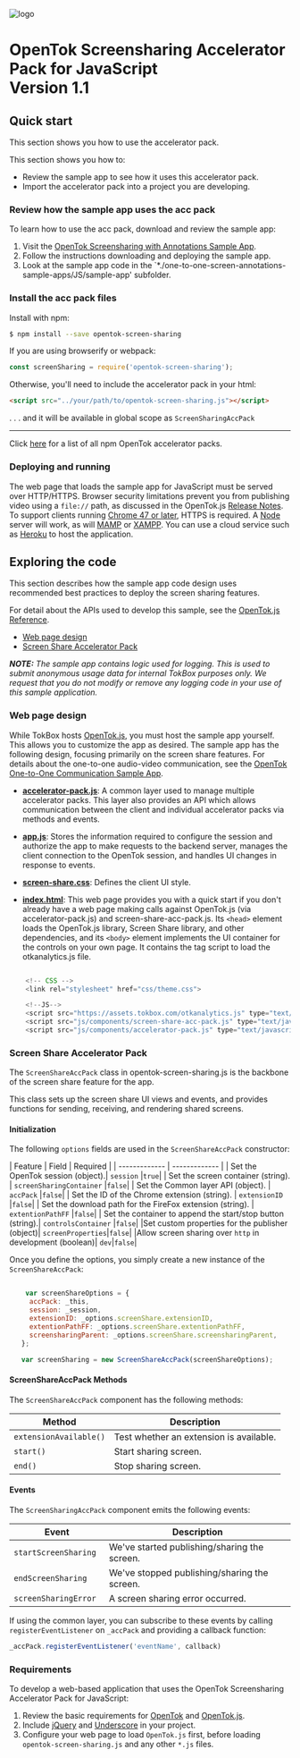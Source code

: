 ![logo](../tokbox-logo.png)

# OpenTok Screensharing Accelerator Pack for JavaScript<br/>Version 1.1

## Quick start

This section shows you how to use the accelerator pack.

This section shows you how to:
* Review the sample app to see how it uses this accelerator pack.
* Import the accelerator pack into a project you are developing.

### Review how the sample app uses the acc pack

To learn how to use the acc pack, download and review the sample app:

1. Visit the [OpenTok Screensharing with Annotations Sample App](https://github.com/opentok/one-to-one-screen-annotations-sample-apps).
1. Follow the instructions downloading and deploying the sample app.
1. Look at the sample app code in the `*./one-to-one-screen-annotations-sample-apps/JS/sample-app' subfolder.


### Install the acc pack files

Install with npm:

```bash
$ npm install --save opentok-screen-sharing
```

If you are using browserify or webpack:

```javascript
const screenSharing = require('opentok-screen-sharing');
```

Otherwise, you'll need to include the accelerator pack in your html:

```html
<script src="../your/path/to/opentok-screen-sharing.js"></script>
```
 . . . and it will be available in global scope as `ScreenSharingAccPack`

-----------------

Click [here](https://www.npmjs.com/search?q=opentok-acc-pack) for a list of all npm OpenTok accelerator packs.


### Deploying and running

The web page that loads the sample app for JavaScript must be served over HTTP/HTTPS. Browser security limitations prevent you from publishing video using a `file://` path, as discussed in the OpenTok.js [Release Notes](https://www.tokbox.com/developer/sdks/js/release-notes.html#knownIssues). To support clients running [Chrome 47 or later](https://groups.google.com/forum/#!topic/discuss-webrtc/sq5CVmY69sc), HTTPS is required. A [Node](https://nodejs.org/en/) server will work, as will [MAMP](https://www.mamp.info/) or [XAMPP](https://www.apachefriends.org/index.html).  You can use a cloud service such as [Heroku](https://www.heroku.com/) to host the application.

## Exploring the code

This section describes how the sample app code design uses recommended best practices to deploy the screen sharing features.

For detail about the APIs used to develop this sample, see the [OpenTok.js Reference](https://tokbox.com/developer/sdks/js/reference/).

  - [Web page design](#web-page-design)
  - [Screen Share Accelerator Pack](#screen-share-accelerator-pack)

_**NOTE:** The sample app contains logic used for logging. This is used to submit anonymous usage data for internal TokBox purposes only. We request that you do not modify or remove any logging code in your use of this sample application._

### Web page design

While TokBox hosts [OpenTok.js](https://tokbox.com/developer/sdks/js/), you must host the sample app yourself. This allows you to customize the app as desired. The sample app has the following design, focusing primarily on the screen share features. For details about the one-to-one audio-video communication, see the [OpenTok One-to-One Communication Sample App](https://github.com/opentok/one-to-one-sample-apps/tree/master/one-to-one-sample-app/js).

* **[accelerator-pack.js](./sample-app/public/js/components/accelerator-pack.js)**: A common layer used to manage multiple accelerator packs.  This layer also provides an API which allows communication between the client and individual accelerator packs via methods and events.

* **[app.js](./sample-app/public/js/app.js)**: Stores the information required to configure the session and authorize the app to make requests to the backend server, manages the client connection to the OpenTok session, and handles UI changes in response to events.

* **[screen-share.css](./opentok.js-screen-sharing/css/screen-share.css)**: Defines the client UI style.

* **[index.html](./sample-app/public/index.html)**: This web page provides you with a quick start if you don't already have a web page making calls against OpenTok.js (via accelerator-pack.js) and screen-share-acc-pack.js. Its `<head>` element loads the OpenTok.js library, Screen Share library, and other dependencies, and its `<body>` element implements the UI container for the controls on your own page. It contains the tag script to load the otkanalytics.js file.

```javascript

    <!-- CSS -->
    <link rel="stylesheet" href="css/theme.css">

    <!--JS-->
    <script src="https://assets.tokbox.com/otkanalytics.js" type="text/javascript" defer></script>
    <script src="js/components/screen-share-acc-pack.js" type="text/javascript" defer></script>
    <script src="js/components/accelerator-pack.js" type="text/javascript" defer></script>

```

### Screen Share Accelerator Pack

The `ScreenShareAccPack` class in opentok-screen-sharing.js is the backbone of the screen share feature for the app.

This class sets up the screen share UI views and events, and provides functions for sending, receiving, and rendering shared screens.

#### Initialization

The following `options` fields are used in the `ScreenShareAccPack` constructor:<br/>

| Feature        | Field  | Required |
| ------------- | ------------- |
| Set the OpenTok session  (object).| `session` |`true`|
| Set the screen container (string). | `screenSharingContainer`  |`false`|
| Set the Common layer API (object). | `accPack` |`false`|
| Set the ID of the Chrome extension (string). | `extensionID` |`false`|
| Set the download path for the FireFox extension (string). | `extentionPathFF` |`false`|
| Set the container to append the start/stop button (string).| `controlsContainer` |`false`|
|Set custom properties for the publisher (object)| `screenProperties`|`false`|
|Allow screen sharing over `http` in development (boolean)| `dev`|`false`|


Once you define the options, you simply create a new instance of the  `ScreenShareAccPack`:

  ```javascript

      var screenShareOptions = {
       accPack: _this,
       session: _session,
       extensionID: _options.screenShare.extensionID,
       extentionPathFF: _options.screenShare.extentionPathFF,
       screensharingParent: _options.screenShare.screensharingParent,
     };

     var screenSharing = new ScreenShareAccPack(screenShareOptions);
  ```


#### ScreenShareAccPack Methods

The `ScreenShareAccPack` component has the following methods:

| Method        | Description  |
| ------------- | ------------- |
| `extensionAvailable()` | 	Test whether an extension is available.  |
| `start()` | Start sharing screen.  |
| `end()` | Stop sharing screen.  |


#### Events

The `ScreenSharingAccPack` component emits the following events:

| Event        | Description  |
| ------------- | ------------- |
| `startScreenSharing ` | We've started publishing/sharing the screen.  |
| `endScreenSharing ` | We've stopped publishing/sharing the screen.  |
| `screenSharingError ` | A screen sharing error occurred.  |


If using the common layer, you can subscribe to these events by calling `registerEventListener` on  `_accPack` and providing a callback function:

```javascript
_accPack.registerEventListener('eventName', callback)
```

### Requirements

To develop a web-based application that uses the OpenTok Screensharing Accelerator Pack for JavaScript:

1. Review the basic requirements for [OpenTok](https://tokbox.com/developer/requirements/) and [OpenTok.js](https://tokbox.com/developer/sdks/js/#browsers).
1. Include [jQuery](https://jquery.com/) and [Underscore](http://underscorejs.org/) in your project.
1. Configure your web page to load `OpenTok.js` first, before loading `opentok-screen-sharing.js` and any other `*.js` files.